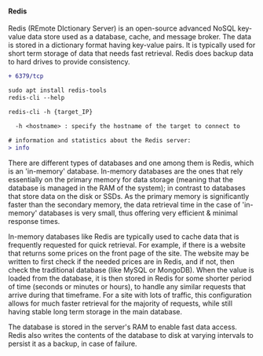 #### Redis

Redis (REmote DIctionary Server) is an open-source advanced NoSQL key-value data store used as a database, cache, and message broker. 
The data is stored in a dictionary format having key-value pairs. 
It is typically used for short term storage of data that needs fast retrieval. Redis does backup data to hard drives to provide consistency.

```diff
+ 6379/tcp

sudo apt install redis-tools
redis-cli --help

redis-cli -h {target_IP}

  -h <hostname> : specify the hostname of the target to connect to
  
# information and statistics about the Redis server:
> info
```

There are different types of databases and one among them is Redis, which is an 'in-memory' database. 
In-memory databases are the ones that rely essentially on the primary memory for data storage (meaning that the database is managed in the RAM of the system); 
in contrast to databases that store data on the disk or SSDs. 
As the primary memory is significantly faster than the secondary memory, the data retrieval time in the case of 'in-memory' databases is very small, 
thus offering very efficient & minimal response times.

In-memory databases like Redis are typically used to cache data that is frequently requested for quick
retrieval. For example, if there is a website that returns some prices on the front page of the site. 
The website may be written to first check if the needed prices are in Redis, and if not, then check the traditional
database (like MySQL or MongoDB). When the value is loaded from the database, it is then stored in Redis
for some shorter period of time (seconds or minutes or hours), to handle any similar requests that arrive
during that timeframe. For a site with lots of traffic, this configuration allows for much faster retrieval for the
majority of requests, while still having stable long term storage in the main database.

The database is stored in the server's RAM to enable fast data access. Redis also writes the contents of the
database to disk at varying intervals to persist it as a backup, in case of failure.
